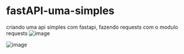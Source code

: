# fastAPI-uma-simples
criando uma api simples com fastapi, fazendo requests com o modulo requests
![image](https://github.com/D4Fi/fasrAPI-uma-simples/assets/139288494/33a8f581-79d2-4306-9097-0c51ae8e2dc8)

![image](https://github.com/D4Fi/fasrAPI-uma-simples/assets/139288494/692975ef-deb8-4a37-b4cd-01113f435b18)



